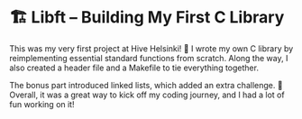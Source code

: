 # 🏗️ Libft – Building My First C Library

This was my very first project at Hive Helsinki! 🚀 I wrote my own C library by reimplementing essential standard functions from scratch. Along the way, I also created a header file and a Makefile to tie everything together.

The bonus part introduced linked lists, which added an extra challenge. 🧩 Overall, it was a great way to kick off my coding journey, and I had a lot of fun working on it!
